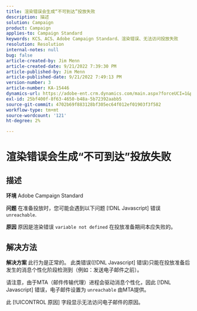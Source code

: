 ```yaml
---
title: 渲染错误会生成“不可到达”投放失败
description: 描述
solution: Campaign
product: Campaign
applies-to: Campaign Standard
keywords: KCS、ACS、Adobe Campaign Standard、渲染错误、无法访问投放失败
resolution: Resolution
internal-notes: null
bug: false
article-created-by: Jim Menn
article-created-date: 9/21/2022 7:39:30 PM
article-published-by: Jim Menn
article-published-date: 9/21/2022 7:49:13 PM
version-number: 3
article-number: KA-15446
dynamics-url: https://adobe-ent.crm.dynamics.com/main.aspx?forceUCI=1&pagetype=entityrecord&etn=knowledgearticle&id=31bf9718-e539-ed11-9db1-0022480866ad
exl-id: 25bf400f-8f63-4650-b48a-5b72392aabb5
source-git-commit: 4702b69f883128bf305ec64f012ef01903f3f582
workflow-type: tm+mt
source-wordcount: '121'
ht-degree: 2%

---
```


# 渲染错误会生成“不可到达”投放失败

## 描述


<b>环境</b>
Adobe Campaign Standard

<b>问题</b>
在准备投放时，您可能会遇到以下问题 [!DNL Javascript] 错误 `unreachable`.

<b>原因</b>
原因是渲染错误 `variable not defined` 在投放准备期间本应失败的。


## 解决方法


<b>解决方案</b>
此行为是正常的。 此类错误([!DNL Javascript] 错误)只能在投放准备后发生的消息个性化阶段检测到（例如：发送电子邮件之前）。

请注意，由于MTA（邮件传输代理）进程会驱动消息个性化，因此 [!DNL Javascript] 错误，电子邮件设置为 `unreachable` 由MTA提供。

此 [!UICONTROL 原因] 字段显示无法访问电子邮件的原因。
